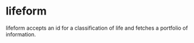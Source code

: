 # lifeform
lifeform accepts an id for a classification of life and fetches a portfolio of information.
